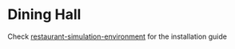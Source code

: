# Dining Hall

Check [restaurant-simulation-environment](https://github.com/dumitrumunteanu/restaurant-simulation-environment) for the installation guide
